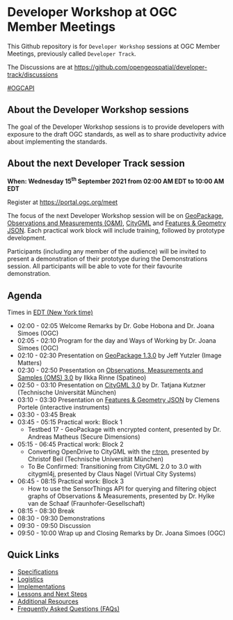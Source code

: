 # Developer Workshop at OGC Member Meetings


This Github repository is for `Developer Workshop` sessions at OGC Member Meetings, previously called `Developer Track`.

The Discussions are at https://github.com/opengeospatial/developer-track/discussions

[#OGCAPI](https://twitter.com/hashtag/OGCAPI)

About the Developer Workshop sessions
----------------

The goal of the Developer Workshop sessions is to provide developers with exposure to the draft OGC standards, as well as to share productivity advice about implementing the standards.

About the next Developer Track session
----------------

**When: Wednesday 15<sup>th</sup> September 2021 from 02:00 AM EDT to 10:00 AM EDT**

Register at https://portal.ogc.org/meet

The focus of the next Developer Workshop session will be on [GeoPackage](http://www.geopackage.org/), [Observations and Measurements (O&M)](https://www.ogc.org/standards/om), [CityGML](https://www.ogc.org/standards/citygml) and [Features & Geometry JSON](https://www.ogc.org/projects/groups/featgeojsonswg). Each practical work block will include training, followed by prototype development.

Participants (including any member of the audience) will be invited to present a demonstration of their prototype during the Demonstrations session. All participants will be able to vote for their favourite demonstration.


Agenda
------

Times in [EDT (New York time)](https://www.timeanddate.com/worldclock/usa/new-york)


* 02:00 - 02:05 Welcome Remarks by Dr. Gobe Hobona and Dr. Joana Simoes (OGC)
* 02:05 - 02:10 Program for the day and Ways of Working by Dr. Joana Simoes (OGC)
* 02:10 - 02:30 Presentation on [GeoPackage 1.3.0](http://www.geopackage.org/) by Jeff Yutzler (Image Matters)
* 02:30 - 02:50 Presentation on [Observations, Measurements and Samples (OMS) 3.0](https://www.ogc.org/standards/om) by Ilkka Rinne (Spatineo)
* 02:50 - 03:10 Presentation on [CityGML 3.0](https://github.com/opengeospatial/CityGML-3.0CM) by Dr. Tatjana Kutzner (Technische Universität München)
* 03:10 - 03:30 Presentation on [Features & Geometry JSON](https://www.ogc.org/projects/groups/featgeojsonswg) by Clemens Portele (interactive instruments)
* 03:30 - 03:45 Break
* 03:45 - 05:15 Practical work: Block 1
  * Testbed 17 - GeoPackage with encrypted content, presented by Dr. Andreas Matheus (Secure Dimensions)
* 05:15 - 06:45 Practical work: Block 2
  * Converting OpenDrive to CityGML with the [r:tron](https://www.asg.ed.tum.de/en/gis/software/rtron/), presented by Christof Beil (Technische Universität München)
  * To Be Confirmed: Transitioning from CityGML 2.0 to 3.0 with citygml4j, presented by Claus Nagel (Virtual City Systems)
* 06:45 - 08:15 Practical work: Block 3
  * How to use the SensorThings API for querying and filtering object graphs of Observations & Measurements, presented by Dr. Hylke van de Schaaf (Fraunhofer-Gesellschaft)
* 08:15 - 08:30 Break
* 08:30 - 09:30 Demonstrations
* 09:30 - 09:50 Discussion
* 09:50 - 10:00 Wrap up and Closing Remarks by Dr. Joana Simoes (OGC)

Quick Links
------

* [Specifications](./specs.adoc)
* [Logistics](./logistics.adoc)
* [Implementations](./implementations.adoc)
* [Lessons and Next Steps](./lessonsAndNextSteps.adoc)
* [Additional Resources](./additionalResources.adoc)
* [Frequently Asked Questions (FAQs)](./FAQ.adoc)
